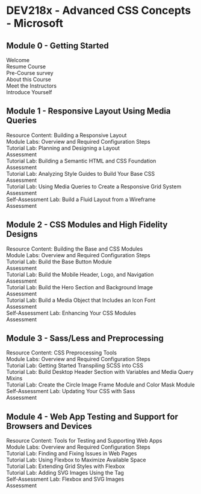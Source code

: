 # DEV218x - Advanced CSS Concepts - Microsoft

## Module 0 - Getting Started
Welcome  
Resume Course  
Pre-Course survey  
About this Course  
Meet the Instructors  
Introduce Yourself  

## Module 1 - Responsive Layout Using Media Queries
Resource Content: Building a Responsive Layout  
Module Labs: Overview and Required Configuration Steps  
Tutorial Lab: Planning and Designing a Layout  
Assessment  
Tutorial Lab: Building a Semantic HTML and CSS Foundation  
Assessment  
Tutorial Lab: Analyzing Style Guides to Build Your Base CSS  
Assessment  
Tutorial Lab: Using Media Queries to Create a Responsive Grid System  
Assessment  
Self-Assessment Lab: Build a Fluid Layout from a Wireframe  
Assessment  

## Module 2 - CSS Modules and High Fidelity Designs
Resource Content: Building the Base and CSS Modules  
Module Labs: Overview and Required Configuration Steps  
Tutorial Lab: Build the Base Button Module  
Assessment  
Tutorial Lab: Build the Mobile Header, Logo, and Navigation  
Assessment  
Tutorial Lab: Build the Hero Section and Background Image  
Assessment  
Tutorial Lab: Build a Media Object that Includes an Icon Font  
Assessment  
Self-Assessment Lab: Enhancing Your CSS Modules  
Assessment  

## Module 3 - Sass/Less and Preprocessing
Resource Content: CSS Preprocessing Tools  
Module Labs: Overview and Required Configuration Steps  
Tutorial Lab: Getting Started Transpiling SCSS into CSS  
Tutorial Lab: Build Desktop Header Section with Variables and Media Query Mixins  
Tutorial Lab: Create the Circle Image Frame Module and Color Mask Module  
Self-Assessment Lab: Updating Your CSS with Sass  
Assessment  

## Module 4 - Web App Testing and Support for Browsers and Devices
Resource Content: Tools for Testing and Supporting Web Apps  
Module Labs: Overview and Required Configuration Steps  
Tutorial Lab: Finding and Fixing Issues in Web Pages  
Tutorial Lab: Using Flexbox to Maximize Available Space  
Tutorial Lab: Extending Grid Styles with Flexbox  
Tutorial Lab: Adding SVG Images Using the <picture> Tag  
Self-Assessment Lab: Flexbox and SVG Images  
Assessment  